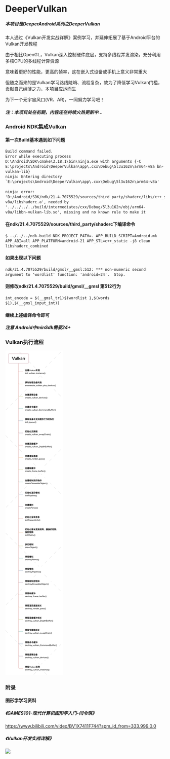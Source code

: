# DeeperVulkan

##### 本项目是DeeperAndroid系列之DeeperVulkan

本人通过《Vulkan开发实战详解》案例学习，并延伸拓展了基于Android平台的Vulkan开发教程

由于相比OpenGL，Vulkan深入控制硬件底层，支持多线程并发渲染，充分利用多核CPU的多线程计算资源

意味着更好的性能，更高的帧率，这在嵌入式设备或手机上意义非常重大

但随之而来的是Vulkan学习路线陡峭、流程复杂，故为了降低学习Vulkan门槛，贡献自己绵薄之力，本项目应运而生

为下一个元宇宙风口(VR、AR)，一同努力学习吧！

##### 注：本项目处在初期，内容还在持续火热更新中...

### Android NDK集成Vulkan

#### 第一次Build基本遇到如下问题

```shell
Build command failed.
Error while executing process D:\Android\SDK\cmake\3.18.1\bin\ninja.exe with arguments {-C E:\projects\Android\DeeperVulkan\app\.cxx\Debug\5l3u162n\arm64-v8a bn-vulkan-lib}
ninja: Entering directory `E:\projects\Android\DeeperVulkan\app\.cxx\Debug\5l3u162n\arm64-v8a'

ninja: error: 'D:/Android/SDK/ndk/21.4.7075529/sources/third_party/shaderc/libs/c++_static/arm64-v8a/libshaderc.a', needed by '../../../../build/intermediates/cxx/Debug/5l3u162n/obj/arm64-v8a/libbn-vulkan-lib.so', missing and no known rule to make it
```

#### 在ndk/21.4.7075529/sources/third_party/shaderc下编译命令

```shell
$ ../../../ndk-build NDK_PROJECT_PATH=. APP_BUILD_SCRIPT=Android.mk APP_ABI=all APP_PLATFORM=android-21 APP_STL=c++_static -j8 clean libshaderc_combined
```

#### 如果出现以下问题

```shell
ndk/21.4.7075529/build/gmsl/__gmsl:512: *** non-numeric second argument to 'wordlist' function: 'android=24'.  Stop.
```

#### 则修改ndk/21.4.7075529/build/gmsl/__gmsl 第512行为

```ABAP
int_encode = $(__gmsl_tr1)$(wordlist 1,$(words $1),$(__gmsl_input_int))
```

#### 继续上述编译命令即可

##### 注意 Android中minSdk需要24+

### Vulkan执行流程

![](./DeeperVulkan.png)

### 附录

#### 图形学学习资料

##### 《GAMES101-现代计算机图形学入门-闫令琪》

https://www.bilibili.com/video/BV1X7411F744?spm_id_from=333.999.0.0

##### 《Vulkan开发实战详解》

![](https://img3.doubanio.com/view/subject/l/public/s33443430.jpg)
